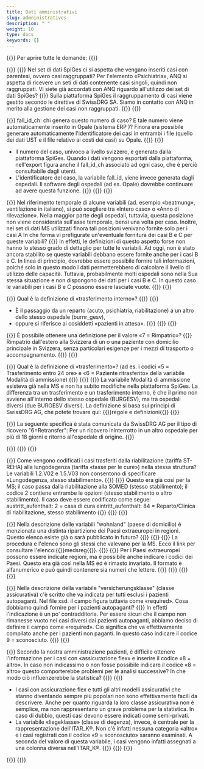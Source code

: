 ```yaml
---
title: Dati amministrativi 
slug: admninistratives
description: " "
weight: 10
type: docs
keywords: []
---
```


{{<faqBlock>}}
Per aprire tutte le domande: {{<collapsibleGroupCommand groupId="admninistratives">}}

{{<numberedList>}}
{{<listItem>}}
Nel set di dati SpiGes ci si aspetta che vengano inseriti casi con parentesi, ovvero casi raggruppati? Per l'elemento «Psichiatria», ANQ si aspetta di ricevere un seti di dati contenente casi singoli, quindi non raggruppati. Vi siete già accordati con ANQ riguardo all'utilizzo dei set di dati SpiGes?
{{<collapsibleBlock groupId="admninistratives">}}
Sulla piattaforma SpiGes il raggruppamento di casi viene gestito secondo le direttive di SwissDRG SA. Siamo in contatto con ANQ in merito alla gestione dei casi non raggruppati.
{{</collapsibleBlock>}}
{{</listItem>}}

{{<listItem>}}
fall_id_ch: chi genera questo numero di caso? E tale numero viene automaticamente inserito in Opale (sistema ERP )? Finora era possibile generare automaticamente l'identificatore dei casi in entrambi i file (quello dei dati UST e il file relativo ai costi dei casi) su Opale.
{{<collapsibleBlock groupId="admninistratives">}}
{{<markdown>}}

- Il numero del caso, univoco a livello svizzero, è generato dalla piattaforma SpiGes. Quando i dati vengono esportati dalla piattaforma, nell'export figura anche il fall_id_ch associato ad ogni caso, che è perciò consultabile dagli utenti.
- L'identificatore del caso, la variabile fall_id, viene invece generata dagli ospedali. Il software degli ospedali (ad es. Opale) dovrebbe continuare ad avere questa funzione.
{{</markdown>}}
{{</collapsibleBlock>}}
{{</listItem>}}

{{<listItem>}}
Nel riferimento temporale di alcune variabili (ad. esempio «beatmung», ventilazione in italiano), si può scegliere tra «Intero caso» o «Anno di rilevazione». Nella maggior parte degli ospedali, tuttavia, questa posizione non viene considerata sull'asse temporale, bensì una volta per caso. Inoltre, nei set di dati MS utilizzati finora tali posizioni venivano fornite solo per i casi A In che forma vi prefigurate un'eventuale fornitura dei casi B e C per queste variabili?
{{<collapsibleBlock groupId="admninistratives">}}
In effetti, le definizioni di questo aspetto forse non hanno lo stesso grado di dettaglio per tutte le variabili. Ad oggi, non è stato ancora stabilito se queste variabili debbano essere fornite anche per i casi B e C. In linea di principio, dovrebbe essere possibile fornire tali informazioni, poiché solo in questo modo i dati permetterebbero di calcolare il livello di utilizzo delle capacità. Tuttavia, probabilmente molti ospedali sono nella Sua stessa situazione e non dispongono dei dati per i casi B e C. In questo caso le variabili per i casi B e C possono essere lasciate vuote.
{{</collapsibleBlock>}}
{{</listItem>}}

{{<listItem>}}
Qual è la definizione di «trasferimento interno»?
{{<collapsibleBlock groupId="admninistratives">}}
{{<markdown>}}

-	È il passaggio da un reparto (acuto, psichiatria, riabilitazione) a un altro dello stesso ospedale (burnr_gesv),
-	oppure si riferisce ai cosiddetti «pazienti in attesa».
{{</markdown>}}
{{</collapsibleBlock>}}
{{</listItem>}}

{{<listItem>}}
È possibile ottenere una definizione per il valore «7 = Rimpatrio»?
{{<collapsibleBlock groupId="admninistratives">}}
Rimpatrio dall'estero alla Svizzera di un o una paziente con domicilio principale in Svizzera, senza particolari esigenze per i mezzi di trasporto o accompagnamento.
{{</collapsibleBlock>}}
{{</listItem>}}

{{<listItem>}}
Qual è la definizione di «trasferimento»? (ad es. i codici «5 = Trasferimento entro 24 ore» e «6 = Paziente ritrasferito» della variabile Modalità di ammissione)
{{<collapsibleBlock groupId="admninistratives">}}
{{<unorderedList>}}
{{<listItem>}}
La variabile Modalità di ammissione esisteva già nella MS e non ha subito modifiche nella piattaforma SpiGes. La differenza tra un trasferimento e un trasferimento interno, è che il primo non avviene all'interno dello stesso ospedale (BURGESV), ma tra ospedali diversi (due BURGESV diversi). La definizione si basa sui principi di SwissDRG AG, che potete trovare qui:
{{<link url="https://www.swissdrg.org/it/somatica-acuta/sistema-swissdrg-1302024/regole-e-definizioni" newTab="true">}}regole e definizioni{{</link>}}
{{</listItem>}}

{{<listItem>}}
La seguente specifica è stata comunicata da SwissDRG AG per il tipo di ricovero "6=Retransfer": Per un ricovero ininterrotto in un altro ospedale per più di 18 giorni e ritorno all'ospedale di origine.
{{</listItem>}}
<!-- A traduire: new FAQ
{{<listItem>}}
Selon SwissDRG SA, le retransfert n'est utilisé comme type d'entrée que si le patient a séjourné plus de 18 jours dans un autre hôpital et qu'il y retourne, ouvrant ainsi un nouveau cas.
{{</listItem>}}

{{<listItem>}}
Un patient qui revient à l'hôpital dans les 18 jours reçoit l'indication du type d'entrée de sa première entrée, car il est regroupé.
{{</listItem>}}-->
{{</unorderedList>}}
{{</collapsibleBlock>}}
{{</listItem>}}

{{<listItem>}}
Come vengono codificati i casi trasferiti dalla riabilitazione (tariffa ST-REHA) alla lungodegenza (tariffa «tasse per le cure») nella stessa struttura? Le variabili 1.2.V02 e 1.5.V03 non consentono di specificare «Lungodegenza, stesso stabilimento».
{{<collapsibleBlock groupId="admninistratives">}}
{{<markdown>}}
Questo era già così per la MS; il caso passa dalla riabilitazione alla SOMED (stesso stabilimento); il codice 2 contiene entrambe le opzioni (stesso stabilimento o altro stabilimento). Il caso deve essere codificato come segue:
austritt_aufenthalt: 2 = casa di cura
eintritt_aufenthalt: 84 = Reparto/Clinica di riabilitazione, stesso stabilimento
{{</markdown>}}
{{</collapsibleBlock>}}
{{</listItem>}}
<!--
### Variabile «Wohnland»: 
-->
{{<listItem>}}
Nella descrizione delle variabili "wohnland" (paese di domicilio) è menzionata una distinta ripartizione dei Paesi extraeuropei in regioni. Questo elenco esiste già o sarà pubblicato in futuro?
{{<collapsibleBlock groupId="admninistratives">}}
{{<unorderedList>}}
{{<listItem>}}
La procedura e l'elenco sono gli stessi che valevano per la MS. Ecco il link per consultare l'elenco:{{<link url="https://www.bfs.admin.ch/bfs/fr/home/statistiken/gesundheit/nomenklaturen/medsreg.html" newTab="true">}}medsreg{{</link>}}.
{{</listItem>}}
{{<listItem>}}
Per i Paesi extraeuropei possono essere indicate regioni, ma è possibile anche indicare i codici dei Paesi. Questo era già così nella MS ed è rimasto invariato. Il formato è alfanumerico e può quindi contenere sia numeri che lettere.
{{</listItem>}}
{{</unorderedList>}}
{{</collapsibleBlock>}}
{{</listItem>}}

<!--
###	35.	Variabile "classe assicurativa": 
-->
{{<listItem>}}
Nella descrizione della variabile "versicherungsklasse" (classe assicurativa) c'è scritto che va indicata per tutti esclusi i pazienti autopaganti. Nel file xsd. il campo figura tuttavia come «required». Cosa dobbiamo quindi fornire per i pazienti autopaganti?
{{<collapsibleBlock groupId="admninistratives">}}
In effetti l'indicazione è un po' contradditoria. Per essere sicuri che il campo non rimanesse vuoto nei casi diversi dai pazienti autopaganti, abbiamo deciso di definire il campo come «required». Ciò significa che va effettivamente compilato anche per i pazienti non paganti. In questo caso indicare il codice 9 = sconosciuto.
{{</collapsibleBlock>}}
{{</listItem>}}

{{<listItem>}}
Secondo la nostra amministrazione pazienti, è difficile ottenere l'informazione per i casi con «assicurazione flex» e inserire il codice «8 = altro». In caso non indicassimo o non fosse possibile indicare il codice «8 = altro» questo comporterebbe problemi per le analisi successive? In che modo ciò influenzerebbe la statistica?
{{<collapsibleBlock groupId="admninistratives">}}
{{<markdown>}}

- I casi con assicurazione flex e tutti gli altri modelli assicurativi che stanno diventando sempre più popolari non sono effettivamente facili da descrivere. Anche per quanto riguarda la loro classe assicurativa non è semplice, ma non rappresentano un grave problema per la statistica. In caso di dubbio, questi casi devono essere indicati come semi-privati.
- La variabile «liegeklasse» (classe di degenza), invece, è centrale per la rappresentazione dell'ITAR_K®. Non c'è infatti nessuna categoria «altro» e i casi registrati con il codice «9 = sconosciuto» saranno esaminati. A seconda del valore di questa variabile, i casi vengono infatti assegnati a una colonna diversa nell'ITAR_K®.
{{</markdown>}}
{{</collapsibleBlock>}}
{{</listItem>}}
<!-- A traduire: new FAQ
{{<listItem>}}
Pour les différentes variables concernant le séjour IPS et les points de charge ("aufenthalt_ips"), nous ne savons pas très bien si les variables doivent être exportées avec 0 ou pas du tout lorsqu'un cas ne se trouve pas aux soins intensifs. Le domaine de valeurs indiqué ici est toujours 0-xxx.
{{<collapsibleBlock groupId="admninistratives">}}
Comme l'indication n'est pas obligatoire (required), la variable n'est pas livrée du tout lorsqu'un cas n'est pas aux soins intensifs.
{{</collapsibleBlock>}}
{{</listItem>}}-->

{{</numberedList>}}
{{</faqBlock>}}
